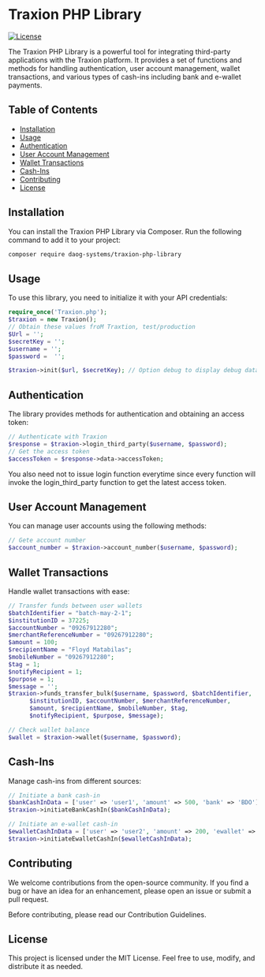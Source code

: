 # Traxion PHP Library

[![License](https://img.shields.io/badge/license-MIT-blue.svg)](https://opensource.org/licenses/MIT)

The Traxion PHP Library is a powerful tool for integrating third-party applications with the Traxion platform. It provides a set of functions and methods for handling authentication, user account management, wallet transactions, and various types of cash-ins including bank and e-wallet payments.

## Table of Contents

- [Installation](#installation)
- [Usage](#usage)
- [Authentication](#authentication)
- [User Account Management](#user-account-management)
- [Wallet Transactions](#wallet-transactions)
- [Cash-Ins](#cash-ins)
- [Contributing](#contributing)
- [License](#license)

## Installation

You can install the Traxion PHP Library via Composer. Run the following command to add it to your project:

```bash
composer require daog-systems/traxion-php-library
```

## Usage

To use this library, you need to initialize it with your API credentials:

```php
require_once('Traxion.php');
$traxion = new Traxion();
// Obtain these values froM Traxtion, test/production
$Url = '';
$secretKey = '';
$username = '';
$password =  '';

$traxion->init($url, $secretKey); // Option debug to display debug data
```

## Authentication

The library provides methods for authentication and obtaining an access token:

```php
// Authenticate with Traxion
$response = $traxion->login_third_party($username, $password);
// Get the access token
$accessToken = $response->data->accessToken;
```

You also need not to issue login function everytime since every function will invoke the login_third_party function to get the latest access token.

## User Account Management

You can manage user accounts using the following methods:

```php
// Gete account number
$account_number = $traxion->account_number($username, $password);
```

## Wallet Transactions

Handle wallet transactions with ease:

```php
// Transfer funds between user wallets
$batchIdentifier = "batch-may-2-1";
$institutionID = 37225;
$accountNumber = "09267912280";
$merchantReferenceNumber = "09267912280";
$amount = 100;
$recipientName = "Floyd Matabilas";
$mobileNumber = "09267912280";
$tag = 1;
$notifyRecipient = 1;
$purpose = 1;
$message = '';
$traxion->funds_transfer_bulk($username, $password, $batchIdentifier,
      $institutionID, $accountNumber, $merchantReferenceNumber,
      $amount, $recipientName, $mobileNumber, $tag,
      $notifyRecipient, $purpose, $message);

// Check wallet balance
$wallet = $traxion->wallet($username, $password);
```

## Cash-Ins

Manage cash-ins from different sources:

```php
// Initiate a bank cash-in
$bankCashInData = ['user' => 'user1', 'amount' => 500, 'bank' => 'BDO'];
$traxion->initiateBankCashIn($bankCashInData);

// Initiate an e-wallet cash-in
$ewalletCashInData = ['user' => 'user2', 'amount' => 200, 'ewallet' => 'GCash'];
$traxion->initiateEwalletCashIn($ewalletCashInData);
```

## Contributing

We welcome contributions from the open-source community. If you find a bug or have an idea for an enhancement, please open an issue or submit a pull request.

Before contributing, please read our Contribution Guidelines.

## License

This project is licensed under the MIT License. Feel free to use, modify, and distribute it as needed.